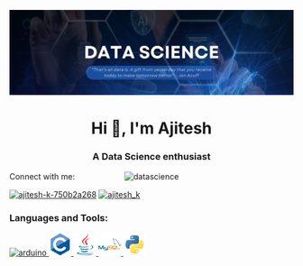 ![logo](https://github.com/Ajitesh394/Ajitesh394/blob/main/Data%20Science%20LinkedIn%20Banner.png)
<h1 align="center">Hi 👋, I'm Ajitesh</h1>
<h3 align="center">A Data Science enthusiast</h3>
<img align="right" alt="datascience" width="300" src="https://chools.in/wp-content/uploads/data-science-2-1.gif"
- 🌱 I’m currently pursuing **B.Tech Data Science**

<h3 align="left">Connect with me:</h3>
<p align="left">
<a href="https://linkedin.com/in/ajitesh-k-750b2a268" target="blank"><img align="center" src="https://raw.githubusercontent.com/rahuldkjain/github-profile-readme-generator/master/src/images/icons/Social/linked-in-alt.svg" alt="ajitesh-k-750b2a268" height="30" width="40" /></a>
<a href="https://www.leetcode.com/ajitesh_k" target="blank"><img align="center" src="https://raw.githubusercontent.com/rahuldkjain/github-profile-readme-generator/master/src/images/icons/Social/leet-code.svg" alt="ajitesh_k" height="30" width="40" /></a>
</p>

<h3 align="left">Languages and Tools:</h3>
<p align="left"> <a href="https://www.arduino.cc/" target="_blank" rel="noreferrer"> <img src="https://cdn.worldvectorlogo.com/logos/arduino-1.svg" alt="arduino" width="40" height="40"/> </a> <a href="https://www.cprogramming.com/" target="_blank" rel="noreferrer"> <img src="https://raw.githubusercontent.com/devicons/devicon/master/icons/c/c-original.svg" alt="c" width="40" height="40"/> </a> <a href="https://www.java.com" target="_blank" rel="noreferrer"> <img src="https://raw.githubusercontent.com/devicons/devicon/master/icons/java/java-original.svg" alt="java" width="40" height="40"/> </a> <a href="https://www.mysql.com/" target="_blank" rel="noreferrer"> <img src="https://raw.githubusercontent.com/devicons/devicon/master/icons/mysql/mysql-original-wordmark.svg" alt="mysql" width="40" height="40"/> </a> <a href="https://www.python.org" target="_blank" rel="noreferrer"> <img src="https://raw.githubusercontent.com/devicons/devicon/master/icons/python/python-original.svg" alt="python" width="40" height="40"/> </a> </p>

